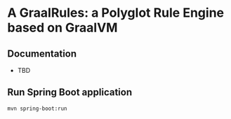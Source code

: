 # A GraalRules: a Polyglot Rule Engine based on GraalVM

## Documentation

- TBD

## Run Spring Boot application
```
mvn spring-boot:run
